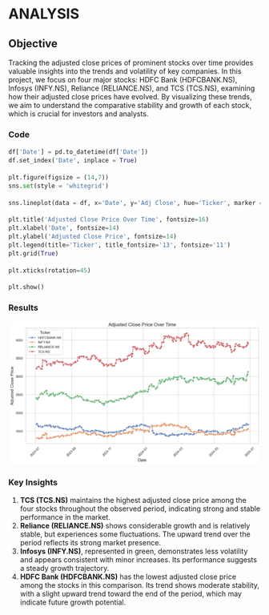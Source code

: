 # ANALYSIS
## Objective
Tracking the adjusted close prices of prominent stocks over time provides valuable insights into the trends and volatility of key companies. In this project, we focus on four major stocks: HDFC Bank (HDFCBANK.NS), Infosys (INFY.NS), Reliance (RELIANCE.NS), and TCS (TCS.NS), examining how their adjusted close prices have evolved. By visualizing these trends, we aim to understand the comparative stability and growth of each stock, which is crucial for investors and analysts.

### Code
```python
df['Date'] = pd.to_datetime(df['Date'])
df.set_index('Date', inplace = True)

plt.figure(figsize = (14,7))
sns.set(style = 'whitegrid')

sns.lineplot(data = df, x='Date', y='Adj Close', hue='Ticker', marker = 'o')

plt.title('Adjusted Close Price Over Time', fontsize=16)
plt.xlabel('Date', fontsize=14)
plt.ylabel('Adjusted Close Price', fontsize=14)
plt.legend(title='Ticker', title_fontsize='13', fontsize='11')
plt.grid(True)

plt.xticks(rotation=45)

plt.show()
```
### Results

![Stock Market](Images\Line_graph.png)

### Key Insights

1) **TCS (TCS.NS)** maintains the highest adjusted close price among the four stocks throughout the observed period, indicating strong and stable performance in the market.
2) **Reliance (RELIANCE.NS)** shows considerable growth and is relatively stable, but experiences some fluctuations. The upward trend over the period reflects its strong market presence.
3) **Infosys (INFY.NS)**, represented in green, demonstrates less volatility and appears consistent with minor increases. Its performance suggests a steady growth trajectory.
4) **HDFC Bank (HDFCBANK.NS)** has the lowest adjusted close price among the stocks in this comparison. Its trend shows moderate stability, with a slight upward trend toward the end of the period, which may indicate future growth potential.